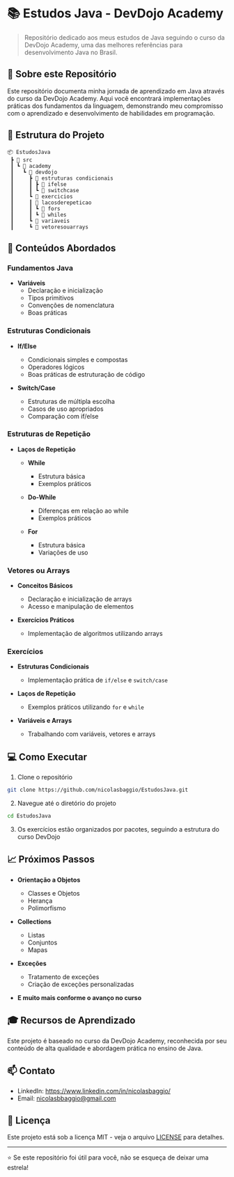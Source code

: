 # 📚 Estudos Java - DevDojo Academy

> Repositório dedicado aos meus estudos de Java seguindo o curso da DevDojo Academy, uma das melhores referências para desenvolvimento Java no Brasil.

## 🎯 Sobre este Repositório

Este repositório documenta minha jornada de aprendizado em Java através do curso da DevDojo Academy. Aqui você encontrará implementações práticas dos fundamentos da linguagem, demonstrando meu compromisso com o aprendizado e desenvolvimento de habilidades em programação.

## 📂 Estrutura do Projeto

```
📦 EstudosJava
 ┣ 📂 src
 ┃ ┗ 📂 academy
 ┃   ┗ 📂 devdojo
 ┃     ┣ 📂 estruturas condicionais
 ┃     ┃ ┣ 📂 ifelse
 ┃     ┃ ┗ 📂 switchcase
 ┃     ┗ 📂 exercicios
 ┃     ┃ 📂 lacosderepeticao
 ┃     ┃ ┗ 📂 fors
 ┃     ┃ ┗ 📂 whiles
 ┃     ┗ 📂 variaveis
 ┃     ┗ 📂 vetoresouarrays
```

## 🔧 Conteúdos Abordados

### Fundamentos Java
- **Variáveis**
  - Declaração e inicialização
  - Tipos primitivos
  - Convenções de nomenclatura
  - Boas práticas

### Estruturas Condicionais
- **If/Else**
  - Condicionais simples e compostas
  - Operadores lógicos
  - Boas práticas de estruturação de código

- **Switch/Case**
  - Estruturas de múltipla escolha
  - Casos de uso apropriados
  - Comparação com if/else
 
### Estruturas de Repetição
- **Laços de Repetição**
  - **While**
    - Estrutura básica
    - Exemplos práticos
      
  - **Do-While**
    - Diferenças em relação ao while
    - Exemplos práticos
      
  - **For**
    - Estrutura básica
    - Variações de uso
   
### Vetores ou Arrays
- **Conceitos Básicos**
  - Declaração e inicialização de arrays
  - Acesso e manipulação de elementos
      
- **Exercícios Práticos**
  - Implementação de algoritmos utilizando arrays
 
### Exercícios
- **Estruturas Condicionais**
  - Implementação prática de `if/else` e `switch/case`
    
- **Laços de Repetição**
  - Exemplos práticos utilizando `for` e `while`
    
- **Variáveis e Arrays**
  - Trabalhando com variáveis, vetores e arrays


## 💻 Como Executar

1. Clone o repositório
```bash
git clone https://github.com/nicolasbaggio/EstudosJava.git
```

2. Navegue até o diretório do projeto
```bash
cd EstudosJava
```

3. Os exercícios estão organizados por pacotes, seguindo a estrutura do curso DevDojo

## 📈 Próximos Passos

- **Orientação a Objetos**
  - Classes e Objetos
  - Herança
  - Polimorfismo

- **Collections**
  - Listas
  - Conjuntos
  - Mapas
    
- **Exceções**
  - Tratamento de exceções
  - Criação de exceções personalizadas

- **E muito mais conforme o avanço no curso**

## 🎓 Recursos de Aprendizado

Este projeto é baseado no curso da DevDojo Academy, reconhecida por seu conteúdo de alta qualidade e abordagem prática no ensino de Java.

## 📫 Contato

- LinkedIn: https://www.linkedin.com/in/nicolasbaggio/
- Email: nicolasbbaggio@gmail.com

## 📄 Licença

Este projeto está sob a licença MIT - veja o arquivo [LICENSE](LICENSE) para detalhes.

---

⭐ Se este repositório foi útil para você, não se esqueça de deixar uma estrela!
